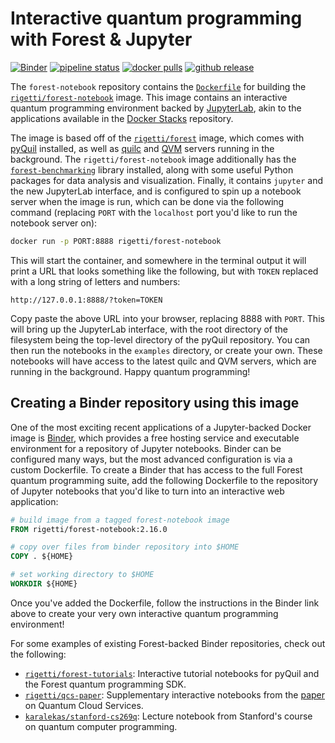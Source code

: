 Interactive quantum programming with Forest & Jupyter
=====================================================

[![Binder](https://mybinder.org/badge_logo.svg)][binder]
[![pipeline status][gitlab-badge]][gitlab-project]
[![docker pulls][docker-badge]][forest-notebook]
[![github release][github-badge]][github-release]

The `forest-notebook` repository contains the [`Dockerfile`][dockerfile]
for building the [`rigetti/forest-notebook`][forest-notebook] image.
This image contains an interactive quantum programming environment
backed by [JupyterLab][jupyter], akin to the applications available
in the [Docker Stacks][docker-stacks] repository.

The image is based off of the [`rigetti/forest`][forest] image, which comes
with [pyQuil][pyquil] installed, as well as [quilc][quilc] and [QVM][qvm]
servers running in the background. The `rigetti/forest-notebook` image
additionally has the [`forest-benchmarking`][benchmarking] library installed,
along with some useful Python packages for data analysis and visualization.
Finally, it contains `jupyter` and the new JupyterLab interface, and is
configured to spin up a notebook server when the image is run, which can
be done via the following command (replacing `PORT` with the `localhost`
port you'd like to run the notebook server on):

```bash
docker run -p PORT:8888 rigetti/forest-notebook
```

This will start the container, and somewhere in the terminal output it will
print a URL that looks something like the following, but with `TOKEN` replaced
with a long string of letters and numbers:

```
http://127.0.0.1:8888/?token=TOKEN
```

Copy paste the above URL into your browser, replacing 8888 with `PORT`. This
will bring up the JupyterLab interface, with the root directory of the
filesystem being the top-level directory of the pyQuil repository. You can
then run the notebooks in the `examples` directory, or create your own.
These notebooks will have access to the latest quilc and QVM servers,
which are running in the background. Happy quantum programming!

Creating a Binder repository using this image
---------------------------------------------

One of the most exciting recent applications of a Jupyter-backed Docker
image is [Binder][mybinder], which provides a free hosting service and
executable environment for a repository of Jupyter notebooks. Binder can
be configured many ways, but the most advanced configuration is via a custom
Dockerfile. To create a Binder that has access to the full Forest quantum
programming suite, add the following Dockerfile to the repository of Jupyter
notebooks that you'd like to turn into an interactive web application:

```dockerfile
# build image from a tagged forest-notebook image
FROM rigetti/forest-notebook:2.16.0

# copy over files from binder repository into $HOME
COPY . ${HOME}

# set working directory to $HOME
WORKDIR ${HOME}
```

Once you've added the Dockerfile, follow the instructions in the Binder link
above to create your very own interactive quantum programming environment!

For some examples of existing Forest-backed Binder repositories, check out the following:

- [`rigetti/forest-tutorials`][forest-tutorials]:
    Interactive tutorial notebooks for pyQuil and the Forest quantum programming SDK.
- [`rigetti/qcs-paper`][qcs-paper]:
    Supplementary interactive notebooks from the [paper][arxiv] on Quantum Cloud Services.
- [`karalekas/stanford-cs269q`][stanford-cs269q]:
    Lecture notebook from Stanford's course on quantum computer programming.

[arxiv]: https://arxiv.org/abs/2001.04449
[benchmarking]: https://github.com/rigetti/forest-benchmarking
[binder]: https://mybinder.org/v2/gh/rigetti/forest-tutorials/master?urlpath=lab/tree/Welcome.ipynb
[dockerfile]: https://docs.docker.com/engine/reference/builder/
[docker-badge]: https://img.shields.io/docker/pulls/rigetti/forest-notebook.svg
[docker-stacks]: https://github.com/jupyter/docker-stacks
[forest]: https://hub.docker.com/r/rigetti/forest
[forest-notebook]: https://hub.docker.com/r/rigetti/forest-notebook
[forest-tutorials]: https://github.com/rigetti/forest-tutorials
[github-badge]: https://img.shields.io/github/release/rigetti/forest-notebook.svg
[github-release]: https://github.com/rigetti/forest-notebook/releases
[gitlab-badge]: https://gitlab.com/rigetti/forest/forest-notebook/badges/master/pipeline.svg
[gitlab-project]: https://gitlab.com/rigetti/forest/forest-notebook/commits/master
[jupyter]: https://jupyter.org/
[mybinder]: https://mybinder.org
[pyquil]: https://github.com/rigetti/pyquil
[qcs-paper]: https://github.com/rigetti/qcs-paper
[quilc]: https://github.com/rigetti/quilc
[qvm]: https://github.com/rigetti/qvm
[stanford-cs269q]: https://github.com/karalekas/stanford-cs269q
